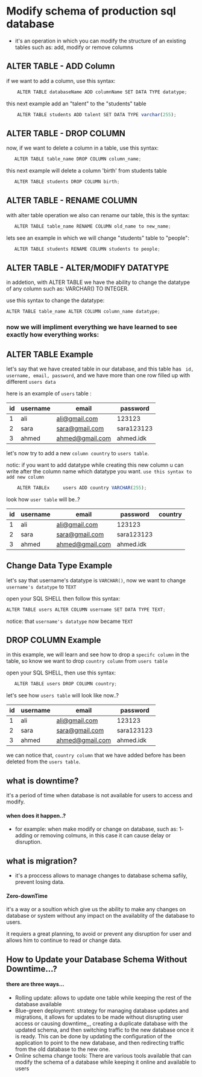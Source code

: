 # Modify schema of production sql database 

- it's an operation in which you can modify the structure of an existing tables such as: add, modify or remove columns

## ALTER TABLE - ADD Column


if we want to add a column, use this syntax:

```js
    ALTER TABLE databaseName ADD columnName SET DATA TYPE datatype;
```


this next example add an "talent" to the "students" table

```js
    ALTER TABLE students ADD talent SET DATA TYPE varchar(255);
```

## ALTER TABLE - DROP COLUMN

now, if we want to delete a column in a table, use this syntax:
```js
   ALTER TABLE table_name DROP COLUMN column_name;
```
this next example will delete a column 'birth' from students table

```js
   ALTER TABLE students DROP COLUMN birth;
```


## ALTER TABLE - RENAME COLUMN

with alter table operation we also can rename our table, this is the syntax:
```js
   ALTER TABLE table_name RENAME COLUMN old_name to new_name;
```

lets see an example in which we will change "students" table to "people":
```js
   ALTER TABLE students RENAME COLUMN students to people;
```

## ALTER TABLE - ALTER/MODIFY DATATYPE
in addetion, with ALTER TABLE we have the ability to change the datatype of any column such as: VARCHAR() TO INTEGER.

use this syntax to change the datatype:
```js
ALTER TABLE table_name ALTER COLUMN column_name datatype;
```

### now we will impliment everything we have learned to see exactly how everything works:

## ALTER TABLE Example

let's say that we have created table in our database, and this table has ``` id, username, email, password```, and we have more than one row filled up with different ```users data```

here is an example of ```users``` table : 

|id|username|email|password|
|--|--------|-----|--------|
|1|ali|ali@gmail.com|123123|
|2|sara|sara@gmail.com|sara123123|
|3|ahmed|ahmed@gmail.com|ahmed.idk|

let's now try to add a new ``column country`` to ``users table``.

notic: if you want to add datatype while creating this new column u can write after the column name which datatype you want.
``use this syntax to add new column``

```js
    ALTER TABLEx     users ADD country VARCHAR(255);
```
look how ``user table`` will be..?

|id|username|email|password|country|
|--|--------|-----|--------|-------|
|1|ali|ali@gmail.com|123123||
|2|sara|sara@gmail.com|sara123123||
|3|ahmed|ahmed@gmail.com|ahmed.idk||

## Change Data Type Example

let's say that username's datatype is ``VARCHAR()``, now we want to change ``username's datatype`` to ``TEXT``

open your SQL SHELL then follow this syntax:

```js
ALTER TABLE users ALTER COLUMN username SET DATA TYPE TEXT;
```

notice: that ``username's datatype`` now became ``TEXT``

## DROP COLUMN Example

in this example, we will learn and see how to drop a ``specifc column`` in the table, so know we want to drop ``country column`` from ``users table``

open your SQL SHELL, then use this syntax:
```js
   ALTER TABLE users DROP COLUMN country;
```

let's see how ``users table`` will look like now..?

|id|username|email|password|
|--|--------|-----|--------|
|1|ali|ali@gmail.com|123123|
|2|sara|sara@gmail.com|sara123123|
|3|ahmed|ahmed@gmail.com|ahmed.idk|

we can notice that, ``country column`` that we have added before has been deleted from the ``users table``.


## what is downtime?

it's a period of time when database is not available for users to access and modify.

#### when does it happen..?

- for example: when make modify or change on database, such as:
1- adding or removing colmuns, in this case it can cause delay or disruption.

## what is migration?

- it's a proccess allows to manage changes to database schema safily, prevent losing data.


#### Zero-downTime

it's a way or a soultion which give us the ability to make any changes on database or system without any impact on the availablity of the database to users.

it requiers a great planning, to avoid or prevent any disruption for user and allows him to continue to read or change data.

## How to Update your Database Schema Without Downtime...?

#### there are three ways...

- Rolling update: allows to update one table  while keeping the rest of the database available
- Blue-green deployment: strategy for managing database updates and migrations, it allows for updates to be made without disrupting user access or causing downtime,,, creating a duplicate database with the updated schema, and then switching traffic to the new database once it is ready. This can be done by updating the configuration of the application to point to the new database, and then redirecting traffic from the old database to the new one.
- Online schema change tools: There are various tools available that can modify the schema of a database while keeping it online and available to users
